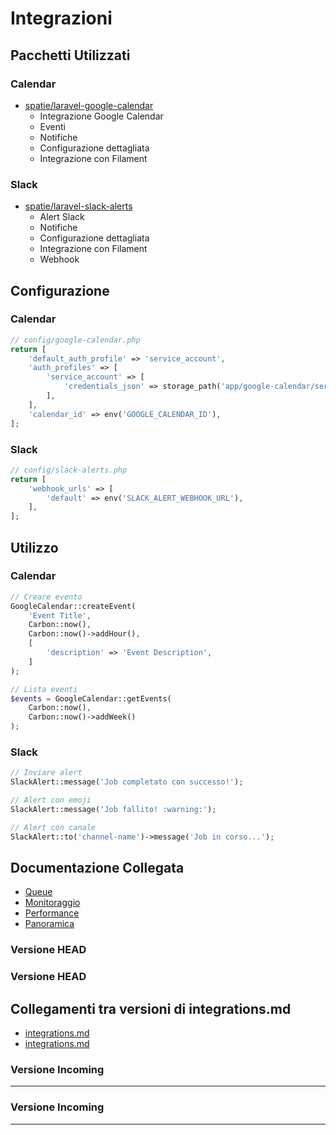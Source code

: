 # Integrazioni

## Pacchetti Utilizzati

### Calendar
- [spatie/laravel-google-calendar](https://github.com/spatie/laravel-google-calendar)
  - Integrazione Google Calendar
  - Eventi
  - Notifiche
  - Configurazione dettagliata
  - Integrazione con Filament

### Slack
- [spatie/laravel-slack-alerts](https://github.com/spatie/laravel-slack-alerts)
  - Alert Slack
  - Notifiche
  - Configurazione dettagliata
  - Integrazione con Filament
  - Webhook

## Configurazione

### Calendar
```php
// config/google-calendar.php
return [
    'default_auth_profile' => 'service_account',
    'auth_profiles' => [
        'service_account' => [
            'credentials_json' => storage_path('app/google-calendar/service-account-credentials.json'),
        ],
    ],
    'calendar_id' => env('GOOGLE_CALENDAR_ID'),
];
```

### Slack
```php
// config/slack-alerts.php
return [
    'webhook_urls' => [
        'default' => env('SLACK_ALERT_WEBHOOK_URL'),
    ],
];
```

## Utilizzo

### Calendar
```php
// Creare evento
GoogleCalendar::createEvent(
    'Event Title',
    Carbon::now(),
    Carbon::now()->addHour(),
    [
        'description' => 'Event Description',
    ]
);

// Lista eventi
$events = GoogleCalendar::getEvents(
    Carbon::now(),
    Carbon::now()->addWeek()
);
```

### Slack
```php
// Inviare alert
SlackAlert::message('Job completato con successo!');

// Alert con emoji
SlackAlert::message('Job fallito! :warning:');

// Alert con canale
SlackAlert::to('channel-name')->message('Job in corso...');
```

## Documentazione Collegata

- [Queue](queue.md)
- [Monitoraggio](monitoring.md)
- [Performance](performance.md)
- [Panoramica](../packages.md) 
### Versione HEAD

### Versione HEAD


## Collegamenti tra versioni di integrations.md
* [integrations.md](docs/tecnico/filament/integrations.md)
* [integrations.md](../../../Job/docs/packages/integrations.md)


### Versione Incoming


---


### Versione Incoming


---

